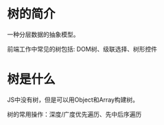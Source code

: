 # 树的简介
一种分层数据的抽象模型。

前端工作中常见的树包括: DOM树、级联选择、树形控件

# 树是什么
JS中没有树，但是可以用Object和Array构建树。

树的常用操作：深度/广度优先遍历、先中后序遍历

